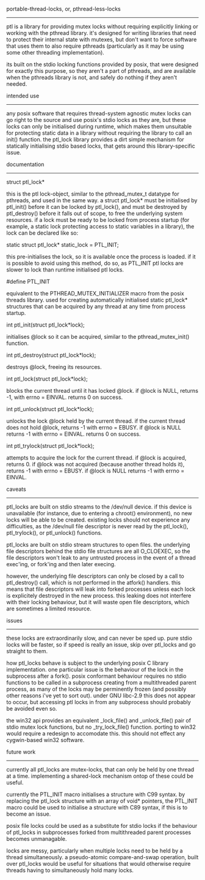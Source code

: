 portable-thread-locks, or, pthread-less-locks
*********************************************
ptl is a library for providing mutex locks without requiring explicitly linking or working with the pthread library.  it's designed for writing libraries that need to protect their internal state with mutexes, but don't want to force software that uses them to also require pthreads (particularly as it may be using some other threading implementation).

its built on the stdio locking functions provided by posix, that were designed for exactly this purpose, so they aren't a part of pthreads, and are available when the pthreads library is not, and safely do nothing if they aren't needed.


intended use
************
any posix software that requires thread-system agnostic mutex locks can go right to the source and use posix's stdio locks as they are, but these locks can only be initialised during runtime, which makes them unsuitable for protecting static data in a library without requiring the library to call an init() function.  the ptl_lock library provides a dirt simple mechanism for statically initialising stdio based locks, that gets around this library-specific issue.


documentation
*************

 struct ptl_lock*

this is the ptl lock-object, similar to the pthread_mutex_t datatype for pthreads, and used in the same way.  a struct ptl_lock* must be initialised by ptl_init() before it can be locked by ptl_lock(), and must be destroyed by ptl_destroy() before it falls out of scope, to free the underlying system resources.  if a lock must be ready to be locked from process startup (for example, a static lock protecting access to static variables in a library), the lock can be declared like so:

  static struct ptl_lock* static_lock = PTL_INIT;

this pre-initialises the lock, so it is available once the process is loaded.  if it is possible to avoid using this method, do so, as PTL_INIT ptl locks are slower to lock than runtime initialised ptl locks.


 #define PTL_INIT

equivalent to the PTHREAD_MUTEX_INITIALIZER macro from the posix threads library.  used for creating automatically initialised static ptl_lock* structures that can be acquired by any thread at any time from process startup.


 int ptl_init(struct ptl_lock*lock);

initialises @lock so it can be acquired, similar to the pthread_mutex_init() function.


 int ptl_destroy(struct ptl_lock*lock);

destroys @lock, freeing its resources.


 int ptl_lock(struct ptl_lock*lock);

blocks the current thread until it has locked @lock.  if @lock is NULL, returns -1, with errno = EINVAL.  returns 0 on success.


 int ptl_unlock(struct ptl_lock*lock);

unlocks the lock @lock held by the current thread.  if the current thread does not hold @lock, returns -1 with errno = EBUSY.  if @lock is NULL returns -1 with errno = EINVAL.  returns 0 on success.


 int ptl_trylock(struct ptl_lock*lock);

attempts to acquire the lock for the current thread.  if @lock is acquired, returns 0.  if @lock was not acquired (because another thread holds it), returns -1 with errno = EBUSY.  if @lock is NULL returns -1 with errno = EINVAL.


caveats
*******
ptl_locks are built on stdio streams to the /dev/null device.  if this device is unavailable (for instance, due to entering a chroot() environment), no new locks will be able to be created.  existing locks should not experience any difficulties, as the /dev/null file descriptor is never read by the ptl_lock(), ptl_trylock(), or ptl_unlock() functions.

ptl_locks are built on stdio stream structures to open files.  the underlying file descriptors behind the stdio file structures are all O_CLOEXEC, so the file descriptors won't leak to any untrusted process in the event of a thread exec'ing, or fork'ing and then later execing.

however, the underlying file descriptors can only be closed by a call to ptl_destroy() call, which is not performed in the atfork() handlers.  this means that file descriptors will leak into forked processes unless each lock is explicitely destroyed in the new process.  this leaking does not interfere with their locking behaviour, but it will waste open file descriptors, which are sometimes a limited resource. 


issues
******
these locks are extraordinarily slow, and can never be sped up.  pure stdio locks will be faster, so if speed is really an issue, skip over ptl_locks and go straight to them.

how ptl_locks behave is subject to the underlying posix C library implementation.  one particular issue is the behaviour of the lock in the subprocess after a fork().  posix conformant behaviour requires no stdio functions to be called in a subprocess creating from a multithreaded parent process, as many of the locks may be perminently frozen (and possibly other reasons i've yet to sort out).  under GNU 
libc-2.9 this does not appear to occur, but accessing ptl locks in from any subprocess should probably be avoided even so. 

the win32 api provides an equivalent _lock_file() and _unlock_file() pair of stdio mutex lock functions, but no _try_lock_file() function.  porting to win32 would require a redesign to accomodate this.  this should not effect any cygwin-based win32 software.


future work
*********** 
currently all ptl_locks are mutex-locks, that can only be held by one thread at a time.  implementing a shared-lock mechanism ontop of these could be useful.

currently the PTL_INIT macro initialises a structure with C99 syntax.  by replacing the ptl_lock structure with an array of void* pointers, the PTL_INIT macro could be used to initialise a structure with C89 syntax, if this is to become an issue.

posix file locks could be used as a substitute for stdio locks if the behaviour of ptl_locks in subprocesses forked from multithreaded parent processes becomes unmanagable.

locks are messy, particularly when multiple locks need to be held by a thread simultaneously.  a pseudo-atomic compare-and-swap operation, built over ptl_locks would be useful for situations that would otherwise require threads having to simultaneously hold many locks. 

